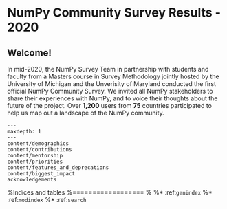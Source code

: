 NumPy Community Survey Results - 2020
=====================================

## Welcome!

In mid-2020, the NumPy Survey Team in partnership with students and faculty
from a Masters course in Survey Methodology jointly hosted by the
University of Michigan and the Unverisity of Maryland conducted the first
official NumPy Community Survey.
We invited all NumPy stakeholders to share their experiences with NumPy, and
to voice their thoughts about the future of the project.
Over **1,200** users from **75** countries participated to help us map out a
landscape of the NumPy community.

```{toctree}
---
maxdepth: 1
---
content/demographics
content/contributions
content/mentorship
content/priorities
content/features_and_deprecations
content/biggest_impact
acknowledgements
```

%Indices and tables
%==================
%
%* :ref:`genindex`
%* :ref:`modindex`
%* :ref:`search`
